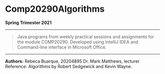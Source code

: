 # Comp20290Algorithms

<strong>Spring Trimester 2021</strong>
<hr> 
<blockquote>Java programs from weekly practical sessions and assignments for the module COMP20290.
Developed using IntelliJ IDEA and Command-line interface in Microsoft Office.</blockquote>


<hr> 



<strong>Authors:</strong>
Rebeca Buarque, 20204895
Dr. Mark Matthews, lecturer
Reference: Algorithms by Robert Sedgewick and Kevin Wayne.


